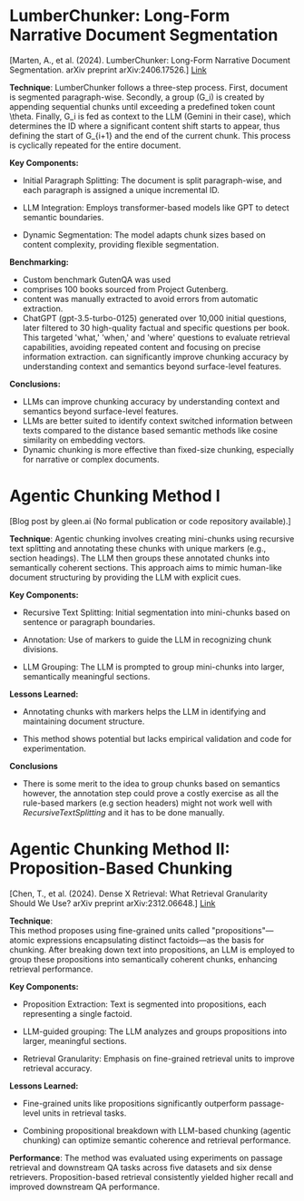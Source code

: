 # LumberChunker: Long-Form Narrative Document Segmentation 

\[Marten, A., et al. (2024). LumberChunker: Long-Form Narrative Document Segmentation. arXiv preprint arXiv:2406.17526.\] [Link](https://arxiv.org/pdf/2406.17526)

**Technique**: LumberChunker follows a three-step process. First, document is segmented paragraph-wise. Secondly, a group (G\_i) is created by appending sequential chunks until exceeding a predefined token count \\theta. Finally, G\_i is fed as context to the LLM (Gemini in their case), which determines the ID where a significant content shift starts to appear, thus defining the start of G\_{i+1} and the end of the current chunk. This process is cyclically repeated for the entire document.

**Key Components:**

* Initial Paragraph Splitting: The document is split paragraph-wise, and each paragraph is assigned a unique incremental ID.  
    
* LLM Integration: Employs transformer-based models like GPT to detect semantic boundaries.  
    
* Dynamic Segmentation: The model adapts chunk sizes based on content complexity, providing flexible segmentation.

**Benchmarking:**

- Custom benchmark GutenQA was used  
- comprises 100 books sourced from Project Gutenberg.   
- content was manually extracted to avoid errors from automatic extraction.   
- ChatGPT (gpt-3.5-turbo-0125) generated over 10,000 initial questions, later filtered to 30 high-quality factual and specific questions per book. This targeted 'what,' 'when,' and 'where' questions to evaluate retrieval capabilities, avoiding repeated content and focusing on precise information extraction. can significantly improve chunking accuracy by understanding context and semantics beyond surface-level features.

**Conclusions:**

- LLMs can improve chunking accuracy by understanding context and semantics beyond surface-level features.  
- LLMs are better suited to identify context switched information between texts compared to the distance based semantic methods like cosine similarity on embedding vectors.  
- Dynamic chunking is more effective than fixed-size chunking, especially for narrative or complex documents.

# Agentic Chunking Method I

\[Blog post by gleen.ai (No formal publication or code repository available).\]

**Technique**: Agentic chunking involves creating mini-chunks using recursive text splitting and annotating these chunks with unique markers (e.g., section headings). The LLM then groups these annotated chunks into semantically coherent sections. This approach aims to mimic human-like document structuring by providing the LLM with explicit cues.

**Key Components:**

- Recursive Text Splitting: Initial segmentation into mini-chunks based on sentence or paragraph boundaries.

- Annotation: Use of markers to guide the LLM in recognizing chunk divisions.

- LLM Grouping: The LLM is prompted to group mini-chunks into larger, semantically meaningful sections.

**Lessons Learned:**

- Annotating chunks with markers helps the LLM in identifying and maintaining document structure.

- This method shows potential but lacks empirical validation and code for experimentation.

**Conclusions**

- There is some merit to the idea to group chunks based on semantics however, the annotation step could prove a costly exercise as all the rule-based markers (e.g section headers) might not work well with *RecursiveTextSplitting* and it has to be done manually.

# Agentic Chunking Method II: Proposition-Based Chunking

\[Chen, T., et al. (2024). Dense X Retrieval: What Retrieval Granularity Should We Use? arXiv preprint arXiv:2312.06648.\] [Link](https://arxiv.org/pdf/2312.06648)

**Technique**:   
This method proposes using fine-grained units called "propositions"—atomic expressions encapsulating distinct factoids—as the basis for chunking. After breaking down text into propositions, an LLM is employed to group these propositions into semantically coherent chunks, enhancing retrieval performance.

**Key Components:**

- Proposition Extraction: Text is segmented into propositions, each representing a single factoid.

- LLM-guided grouping: The LLM analyzes and groups propositions into larger, meaningful sections.

- Retrieval Granularity: Emphasis on fine-grained retrieval units to improve retrieval accuracy.

**Lessons Learned:**

- Fine-grained units like propositions significantly outperform passage-level units in retrieval tasks.

- Combining propositional breakdown with LLM-based chunking (agentic chunking) can optimize semantic coherence and retrieval performance.

**Performance**: The method was evaluated using experiments on passage retrieval and downstream QA tasks across five datasets and six dense retrievers. Proposition-based retrieval consistently yielded higher recall and improved downstream QA performance.